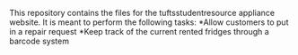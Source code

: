 This repository contains the files for the tuftsstudentresource appliance website.
It is meant to perform the following tasks:
  *Allow customers to put in a repair request
  *Keep track of the current rented fridges through a barcode system